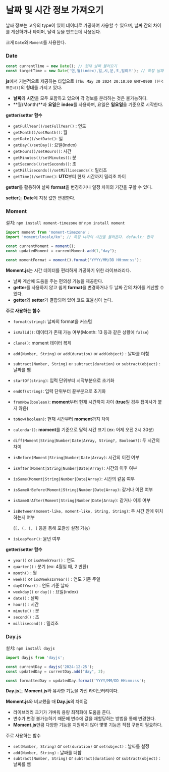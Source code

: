 # 날짜 및 시간 정보 가져오기

날짜 정보는 고유의 type이 있어 데이터로 가공하여 사용할 수 있으며, 날짜 간의 차이를 계산하거나 타이머, 달력 등을 만드는데 사용된다.

크게 `Date`와 `Moment`를 사용한다.

### Date

```jsx
const currentTime = new Date(); // 현재 날짜 불러오기
const targetTime = new Date('연,월(index),일,시,분,초,밀리초'); // 특정 날짜 불러오기
```

**js**에서 기본적으로 제공하는 타입으로 `[Thu May 30 2024 20:10:00 GMT+0900 (한국 표준시)]`의 형태를 가지고 있다.

- **날짜**와 **시간**을 모두 포함하고 있으며 각 정보를 분리하는 것은 불가능하다.
- **월(Month)**과 **요일**은 **index**를 사용하며, 요일은 **일요일**을 기준으로 시작한다.

**getter/setter 함수**

- `getFullYear()/setFullYear()` : 연도
- `getMonth()/setMonth()`: 월
- `getDate()/setDate()`: 일
- `getDay()/setDay()`: 요일(index)
- `getHours()/setHours()`: 시간
- `getMinutes()/setMinutes()`: 분
- `getSeconds()/setSeconds()`: 초
- `getMilliseconds()/setMilliseconds()`: 밀리초
- `getTime()/setTime()`: **UTC**부터 현재 시간까지 밀리초 차이

**getter**를 활용하여 날짜 **format**을 변경하거나 일정 차이의 기간을 구할 수 있다.

**setter**는 **Date**에 지정 값만 변경한다.

### Moment

설치: `npm install moment-timezone` or `npm install moment`

```jsx
import moment from 'moment-timezone';
import 'moment/locale/ko'; // 특정 나라의 시간을 불러온다. default: 한국

const currentMoment = moment();
const updatedMoment = currentMoment.add(1,"day");

const momentFormat = moment().format('YYYY/MM/DD HH:mm:ss');
```

**Moment.js**는 시간 데이터를 편리하게 가공하기 위한 라이브러리다.

- 날짜 계산에 도움을 주는 편의성 기능을 제공한다.
- **getter**를 사용하지 않고 쉽게 **format**을 변경하거나 두 날짜 간의 차이를 계산할 수 있다.
- **getter**와 **setter**가 결합되어 있어 코드 효율성이 높다.

**주로 사용하는 함수**

- `format(string)`: 날짜의 format을 커스텀
- `isValid()`: 데이터가 존재 가능 여부(Month: 13 등과 같은 상황에 `false`)
- `clone()`: moment 데이터 복제
- `add(Number, String)` or `add(duration)` or `add(object)` : 날짜를 더함
- `subtract(Number, String)` or `subtract(duration)` or `subtract(object)` : 날짜를 뺌
- `startOf(string)`: 입력 단위부터 시작부분으로 초기화
- `endOf(string)`: 입력 단위부터 끝부분으로 초기화
- `fromNow(boolean)`: **moment**부터 현재 시간까지 차이 (**true**일 경우 접미사가 붙지 않음)
- `toNow(boolean)`: 현재 시간부터 **moment**까지 차이
- `calendar()`: **moment**를 기준으로 달력 시간 표기 (ex: 어제 오전 2시 30분)
- `diff(Moment|String|Number|Date|Array, String?, Boolean?)`: 두 시간의 차이
- `isBefore(Moment|String|Number|Date|Array)`: 시간의 이전 여부
- `isAfter(Moment|String|Number|Date|Array)`: 시간의 이후 여부
- `isSame(Moment|String|Number|Date|Array)`: 시간의 같음 여부
- `isSameOrBefore(Moment|String|Number|Date|Array)`: 같거나 이전 여부
- `isSameOrAfter(Moment|String|Number|Date|Array)`: 같거나 이후 여부
- `isBetween(moment-like, moment-like, String, String)`: 두 시간 안에 위치하는지 여부
    
    (`[, (, ), ]` 등을 통해 포괄성 설정 가능)
    
- `isLeapYear()`: 윤년 여부

**getter/setter 함수**

- `year()` or `isoWeekYear()` : 연도
- `quarter()` : 분기 (ex: 4월일 때, 2 반환)
- `month()` : 월
- `week()` or `isoWeeksInYear()` : 연도 기준 주일
- `dayOfYear()` : 연도 기준 날짜
- `weekday()` or `day()` : 요일(index)
- `date()` : 날짜
- `hour()` : 시간
- `minute()` : 분
- `second()` : 초
- `millisecond()` : 밀리초

### Day.js

설치: `npm install dayjs`

```jsx
import dayjs from 'dayjs';

const currentDay = dayjs('2024-12-25');
const updatedDay = currentDay.add("day", 2);

const formattedDay = updatedDay.format('YYYY/MM/DD HH:mm:ss');
```

**Day.js**는 **Moment.js**와 유사한 기능을 가진 라이브러리이다.

**Moment.js**와 비교했을 때 **Day.js**의 차이점

- 라이브러리 크기가 가벼워 용량 최적화에 도움을 준다.
- 변수가 변경 불가능하기 때문에 변수에 값을 재할당하는 방법을 통해 변경한다.
- **Moment.js**만큼 다양한 기능을 지원하지 않아 몇몇 기능은 직접 구현이 필요하다.

주로 사용하는 함수

- `set(Number, String)` or `set(duration)` or `set(object)` : 날짜를 설정
- `add(Number, String)`  : 날짜를 더함
- `subtract(Number, String)` or `subtract(duration)` or `subtract(object)` : 날짜를 뺌